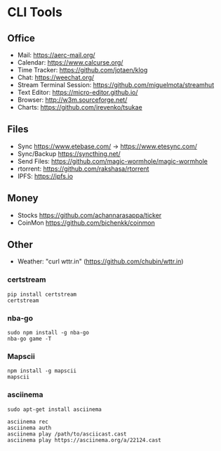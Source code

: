 # CLI Tools

## Office

- Mail: <https://aerc-mail.org/>
- Calendar: <https://www.calcurse.org/>
- Time Tracker: <https://github.com/jotaen/klog>
- Chat: <https://weechat.org/>
- Stream Terminal Session: <https://github.com/miguelmota/streamhut>
- Text Editor: <https://micro-editor.github.io/>
- Browser: <http://w3m.sourceforge.net/>
- Charts: <https://github.com/irevenko/tsukae>

## Files

- Sync <https://www.etebase.com/> -> <https://www.etesync.com/>
- Sync/Backup <https://syncthing.net/>
- Send Files: <https://github.com/magic-wormhole/magic-wormhole>
- rtorrent: <https://github.com/rakshasa/rtorrent>
- IPFS: <https://ipfs.io>

## Money

- Stocks <https://github.com/achannarasappa/ticker>
- CoinMon <https://github.com/bichenkk/coinmon>

## Other

- Weather: "curl wttr.in" (<https://github.com/chubin/wttr.in>)

### certstream

```shell
pip install certstream
certstream
```

### nba-go

```shell
sudo npm install -g nba-go
nba-go game -T
```

### Mapscii

```shell
npm install -g mapscii
mapscii
```

### asciinema

```shell
sudo apt-get install asciinema

asciinema rec
asciinema auth
asciinema play /path/to/asciicast.cast
asciinema play https://asciinema.org/a/22124.cast
```
